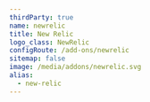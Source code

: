 ```yaml
---
thirdParty: true
name: newrelic
title: New Relic
logo_class: NewRelic
configRoute: /add-ons/newrelic
sitemap: false
image: /media/addons/newrelic.svg
alias:
  - new-relic
---
```

